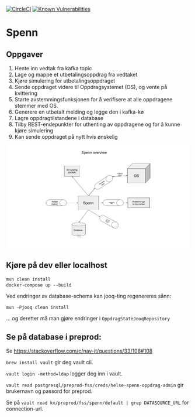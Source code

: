 [![CircleCI](https://circleci.com/gh/navikt/helse-spenn/tree/master.svg?style=svg)](https://circleci.com/gh/navikt/helse-spenn/tree/master)
[![Known Vulnerabilities](https://snyk.io/test/github/navikt/helse-spenn/badge.svg)](https://snyk.io/test/github/navikt/helse-spenn)

Spenn 
=====

## Oppgaver
1. Hente inn vedtak fra kafka topic
2. Lage og mappe et utbetalingsoppdrag fra vedtaket
3. Kjøre simulering for utbetalingsoppdraget
4. Sende oppdraget videre til Oppdragsystemet (OS), og vente på kvittering
5. Starte avstemmingsfunksjonen for å verifisere at alle oppdragene stemmer med OS.
6. Generere en utbetalt melding og legge den i kafka-kø
7. Lagre oppdragtilstandene i database
8. Tilby REST-endepunkter for uthenting av oppdragene og for å kunne kjøre simulering 
9. Kan sende oppdraget på nytt hvis ønskelig

![Spenn overview](docs/spenn-overview.jpg "Overview")

## Kjøre på dev eller localhost

```
mvn clean install
docker-compose up --build 
```

Ved endringer av database-schema kan jooq-ting regenereres sånn:

```
mvn -Pjooq clean install
```

... og deretter må man gjøre endringer i `OppdragStateJooqRepository`

## Se på database i preprod:

Se https://stackoverflow.com/c/nav-it/questions/33/108#108

```brew install vault``` gir deg vault cli.

```vault login -method=ldap``` logger deg inn i vault.

```vault read postgresql/preprod-fss/creds/helse-spenn-oppdrag-admin``` gir brukernavn og passord for preprod.

Se på 
```vault read kv/preprod/fss/spenn/default | grep DATASOURCE_URL```
for connection-url.